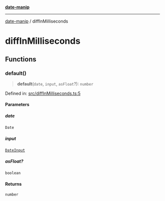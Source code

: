 [**date-manip**](index.md)

***

[date-manip](modules.md) / diffInMilliseconds

# diffInMilliseconds

## Functions

### default()

> **default**(`date`, `input`, `asFloat`?): `number`

Defined in: [src/diffInMilliseconds.ts:5](https://github.com/fengxinming/date-manip/blob/8fccf261c90ecd05d2eaf7f8c5a47a123e2bb753/src/diffInMilliseconds.ts#L5)

#### Parameters

##### date

`Date`

##### input

[`DateInput`](types.md#dateinput)

##### asFloat?

`boolean`

#### Returns

`number`
